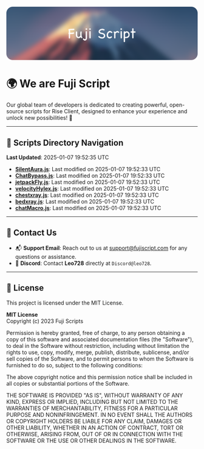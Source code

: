 ![Banner](.github/b.webp)

# 🌍 **We are Fuji Script**

Our global team of developers is dedicated to creating powerful, open-source scripts for Rise Client, designed to enhance your experience and unlock new possibilities! 🌟

---
<!-- SCRIPTS_NAVIGATION_START -->
## 📂 **Scripts Directory Navigation**

**Last Updated**: 2025-01-07 19:52:35 UTC

- **[SilentAura.js](scripts/SilentAura.js)**: Last modified on 2025-01-07 19:52:33 UTC
- **[ChatBypass.js](scripts/ChatBypass.js)**: Last modified on 2025-01-07 19:52:33 UTC
- **[jetpackFly.js](scripts/jetpackFly.js)**: Last modified on 2025-01-07 19:52:33 UTC
- **[velocityHylex.js](scripts/velocityHylex.js)**: Last modified on 2025-01-07 19:52:33 UTC
- **[chestxray.js](scripts/chestxray.js)**: Last modified on 2025-01-07 19:52:33 UTC
- **[bedxray.js](scripts/bedxray.js)**: Last modified on 2025-01-07 19:52:33 UTC
- **[chatMacro.js](scripts/chatMacro.js)**: Last modified on 2025-01-07 19:52:33 UTC

<!-- SCRIPTS_NAVIGATION_END -->

---

## 💬 **Contact Us**  
- 📬 **Support Email**: Reach out to us at [support@fujiscript.com](mailto:support@fujiscript.com) for any questions or assistance.  
- 💬 **Discord**: Contact **Leo728** directly at `Discord@leo728`.

---

## 📜 **License**

This project is licensed under the MIT License.  

**MIT License**  
Copyright (c) 2023 Fuji Scripts  

Permission is hereby granted, free of charge, to any person obtaining a copy of this software and associated documentation files (the "Software"), to deal in the Software without restriction, including without limitation the rights to use, copy, modify, merge, publish, distribute, sublicense, and/or sell copies of the Software, and to permit persons to whom the Software is furnished to do so, subject to the following conditions:  

The above copyright notice and this permission notice shall be included in all copies or substantial portions of the Software.  

THE SOFTWARE IS PROVIDED "AS IS", WITHOUT WARRANTY OF ANY KIND, EXPRESS OR IMPLIED, INCLUDING BUT NOT LIMITED TO THE WARRANTIES OF MERCHANTABILITY, FITNESS FOR A PARTICULAR PURPOSE AND NONINFRINGEMENT. IN NO EVENT SHALL THE AUTHORS OR COPYRIGHT HOLDERS BE LIABLE FOR ANY CLAIM, DAMAGES OR OTHER LIABILITY, WHETHER IN AN ACTION OF CONTRACT, TORT OR OTHERWISE, ARISING FROM, OUT OF OR IN CONNECTION WITH THE SOFTWARE OR THE USE OR OTHER DEALINGS IN THE SOFTWARE.  
